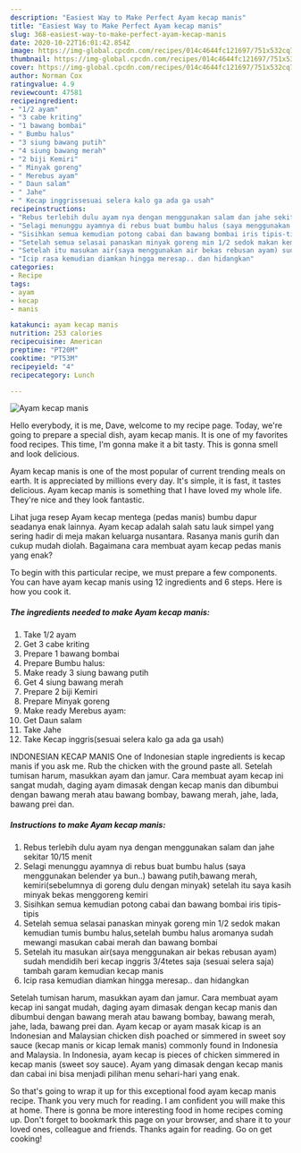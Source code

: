 ```yaml
---
description: "Easiest Way to Make Perfect Ayam kecap manis"
title: "Easiest Way to Make Perfect Ayam kecap manis"
slug: 368-easiest-way-to-make-perfect-ayam-kecap-manis
date: 2020-10-22T16:01:42.854Z
image: https://img-global.cpcdn.com/recipes/014c4644fc121697/751x532cq70/ayam-kecap-manis-foto-resep-utama.jpg
thumbnail: https://img-global.cpcdn.com/recipes/014c4644fc121697/751x532cq70/ayam-kecap-manis-foto-resep-utama.jpg
cover: https://img-global.cpcdn.com/recipes/014c4644fc121697/751x532cq70/ayam-kecap-manis-foto-resep-utama.jpg
author: Norman Cox
ratingvalue: 4.9
reviewcount: 47581
recipeingredient:
- "1/2 ayam"
- "3 cabe kriting"
- "1 bawang bombai"
- " Bumbu halus"
- "3 siung bawang putih"
- "4 siung bawang merah"
- "2 biji Kemiri"
- " Minyak goreng"
- " Merebus ayam"
- " Daun salam"
- " Jahe"
- " Kecap inggrissesuai selera kalo ga ada ga usah"
recipeinstructions:
- "Rebus terlebih dulu ayam nya dengan menggunakan salam dan jahe sekitar 10/15 menit"
- "Selagi menunggu ayamnya di rebus buat bumbu halus (saya menggunakan belender ya bun..) bawang putih,bawang merah, kemiri(sebelumnya di goreng dulu dengan minyak) setelah itu saya kasih minyak bekas menggoreng kemiri"
- "Sisihkan semua kemudian potong cabai dan bawang bombai iris tipis-tipis"
- "Setelah semua selasai panaskan minyak goreng min 1/2 sedok makan kemudian tumis bumbu halus,setelah bumbu halus aromanya sudah mewangi masukan cabai merah dan bawang bombai"
- "Setelah itu masukan air(saya menggunakan air bekas rebusan ayam) sudah mendidih beri kecap inggris 3/4tetes saja (sesuai selera saja) tambah garam kemudian kecap manis"
- "Icip rasa kemudian diamkan hingga meresap.. dan hidangkan"
categories:
- Recipe
tags:
- ayam
- kecap
- manis

katakunci: ayam kecap manis 
nutrition: 253 calories
recipecuisine: American
preptime: "PT20M"
cooktime: "PT53M"
recipeyield: "4"
recipecategory: Lunch

---
```



![Ayam kecap manis](https://img-global.cpcdn.com/recipes/014c4644fc121697/751x532cq70/ayam-kecap-manis-foto-resep-utama.jpg)

Hello everybody, it is me, Dave, welcome to my recipe page. Today, we're going to prepare a special dish, ayam kecap manis. It is one of my favorites food recipes. This time, I'm gonna make it a bit tasty. This is gonna smell and look delicious.

Ayam kecap manis is one of the most popular of current trending meals on earth. It is appreciated by millions every day. It's simple, it is fast, it tastes delicious. Ayam kecap manis is something that I have loved my whole life. They're nice and they look fantastic.

Lihat juga resep Ayam kecap mentega (pedas manis) bumbu dapur seadanya enak lainnya. Ayam kecap adalah salah satu lauk simpel yang sering hadir di meja makan keluarga nusantara. Rasanya manis gurih dan cukup mudah diolah. Bagaimana cara membuat ayam kecap pedas manis yang enak?


To begin with this particular recipe, we must prepare a few components. You can have ayam kecap manis using 12 ingredients and 6 steps. Here is how you cook it.

<!--inarticleads1-->

##### The ingredients needed to make Ayam kecap manis:

1. Take 1/2 ayam
1. Get 3 cabe kriting
1. Prepare 1 bawang bombai
1. Prepare  Bumbu halus:
1. Make ready 3 siung bawang putih
1. Get 4 siung bawang merah
1. Prepare 2 biji Kemiri
1. Prepare  Minyak goreng
1. Make ready  Merebus ayam:
1. Get  Daun salam
1. Take  Jahe
1. Take  Kecap inggris(sesuai selera kalo ga ada ga usah)


INDONESIAN KECAP MANIS One of Indonesian staple ingredients is kecap manis if you ask me. Rub the chicken with the ground paste all. Setelah tumisan harum, masukkan ayam dan jamur. Cara membuat ayam kecap ini sangat mudah, daging ayam dimasak dengan kecap manis dan dibumbui dengan bawang merah atau bawang bombay, bawang merah, jahe, lada, bawang prei dan. 

<!--inarticleads2-->

##### Instructions to make Ayam kecap manis:

1. Rebus terlebih dulu ayam nya dengan menggunakan salam dan jahe sekitar 10/15 menit
1. Selagi menunggu ayamnya di rebus buat bumbu halus (saya menggunakan belender ya bun..) bawang putih,bawang merah, kemiri(sebelumnya di goreng dulu dengan minyak) setelah itu saya kasih minyak bekas menggoreng kemiri
1. Sisihkan semua kemudian potong cabai dan bawang bombai iris tipis-tipis
1. Setelah semua selasai panaskan minyak goreng min 1/2 sedok makan kemudian tumis bumbu halus,setelah bumbu halus aromanya sudah mewangi masukan cabai merah dan bawang bombai
1. Setelah itu masukan air(saya menggunakan air bekas rebusan ayam) sudah mendidih beri kecap inggris 3/4tetes saja (sesuai selera saja) tambah garam kemudian kecap manis
1. Icip rasa kemudian diamkan hingga meresap.. dan hidangkan


Setelah tumisan harum, masukkan ayam dan jamur. Cara membuat ayam kecap ini sangat mudah, daging ayam dimasak dengan kecap manis dan dibumbui dengan bawang merah atau bawang bombay, bawang merah, jahe, lada, bawang prei dan. Ayam kecap or ayam masak kicap is an Indonesian and Malaysian chicken dish poached or simmered in sweet soy sauce (kecap manis or kicap lemak manis) commonly found in Indonesia and Malaysia. In Indonesia, ayam kecap is pieces of chicken simmered in kecap manis (sweet soy sauce). Ayam yang dimasak dengan kecap manis dan cabai ini bisa menjadi pilihan menu sehari-hari yang enak. 

So that's going to wrap it up for this exceptional food ayam kecap manis recipe. Thank you very much for reading. I am confident you will make this at home. There is gonna be more interesting food in home recipes coming up. Don't forget to bookmark this page on your browser, and share it to your loved ones, colleague and friends. Thanks again for reading. Go on get cooking!
